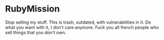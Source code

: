 # RubyMission


Stop selling my stuff. This is trash, outdated, with vulnerabilities in it. Do what you want with it, I don't care anymore. Fuck you all french people who sell things that you don't own.
